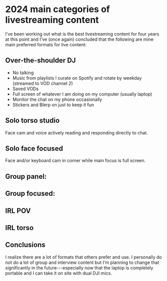 # 2024 main categories of livestreaming content

I've been working out what is the best livestreaming content for four years at this point and I've (once again) concluded that the following are mine main preferred formats for live content:

## Over-the-shoulder DJ

* No talking
* Music from playlists I curate on Spotify and rotate by weekday (streamed to VOD channel 2)
* Saved VODs
* Full screen of whatever I am doing on my computer (usually laptop)
* Monitor the chat on my phone occasionally
* Stickers and Blerp on just to keep it fun

## Solo torso studio

Face cam and voice actively reading and responding directly to chat. 

## Solo face focused

Face and/or keyboard cam in corner while main focus is full screen.

## Group panel:


## Group focused:


## IRL POV

## IRL torso

## Conclusions

I realize there are a lot of formats that others prefer and use. I personally do not do a lot of group and interview content but I'm planning to change that significantly in the future---especially now that the laptop is completely portable and I can take it on site with dual DJI mics. 

